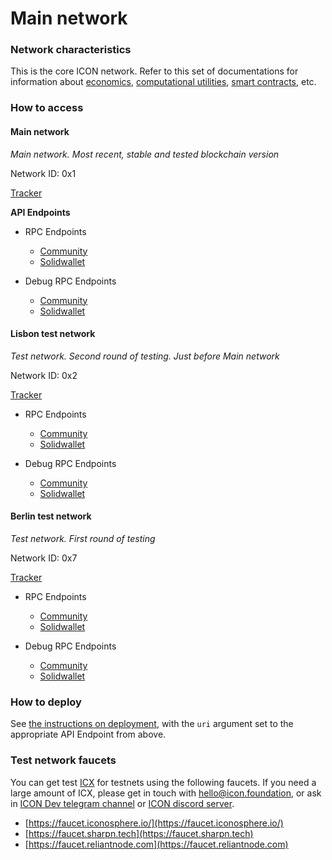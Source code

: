 # Main network

### Network characteristics

This is the core ICON network. Refer to this set of documentations for information about [economics](../../concepts/economics/), [computational utilities](../../concepts/computational-utilities/), [smart contracts](../smart-contracts/), etc.

### How to access

#### Main network

_Main network. Most recent, stable and tested blockchain version_

Network ID: 0x1

[Tracker](https://tracker.icon.community)

**API Endpoints**

- RPC Endpoints 
  - [Community](https://api.icon.community/api/v3) 
  - [Solidwallet](https://ctz.solidwallet.io/api/v3)

- Debug RPC Endpoints
  - [Community](https://api.icon.community/api/v3d)
  - [Solidwallet](https://ctz.solidwallet.io/api/v3d)


#### Lisbon test network

_Test network. Second round of testing. Just before Main network_

Network ID: 0x2

[Tracker](https://tracker.lisbon.icon.community)

- RPC Endpoints 
  - [Community](https://api.lisbon.icon.community/api/v3) 
  - [Solidwallet](https://lisbon.net.solidwallet.io/api/v3)

- Debug RPC Endpoints
  - [Community](https://api.lisbon.icon.community/api/v3d)
  - [Solidwallet](https://lisbon.net.solidwallet.io/api/v3d)

#### Berlin test network

_Test network. First round of testing_

Network ID: 0x7

[Tracker](https://tracker.berlin.icon.community)

- RPC Endpoints 
  - [Community](https://api.berlin.icon.community/api/v3) 
  - [Solidwallet](https://berlin.net.solidwallet.io/api/v3)

- Debug RPC Endpoints
  - [Community](https://api.berlin.icon.community/api/v3d)
  - [Solidwallet](https://berlin.net.solidwallet.io/api/v3d)

### How to deploy

See [the instructions on deployment](../smart-contracts/deploying-smart-contracts.md), with the `uri` argument set to the appropriate API Endpoint from above.

### Test network faucets

You can get test [ICX](../../concepts/economics/icx.md) for testnets using the following faucets. If you need a large amount of ICX, please get in touch with [hello@icon.foundation](mailto:hello@icon.foundation), or ask in [ICON Dev telegram channel](https://t.me/icondevs) or [ICON discord server](https://discord.com/invite/7a75Hf3cFm).

* [https://faucet.iconosphere.io/](https://faucet.iconosphere.io/)
* [https://faucet.sharpn.tech](https://faucet.sharpn.tech)
* [https://faucet.reliantnode.com](https://faucet.reliantnode.com)
